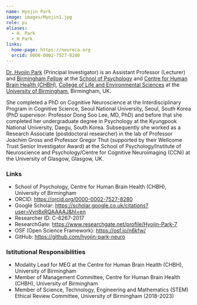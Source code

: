 ```yaml
---
name: Hyojin Park
image: images/Hyojin1.jpg
role: pi
aliases:
  - H. Park
  - H Park
links:
  home-page: https://neureca.org
  orcid: 0000-0002-7527-8280
---
```



[Dr. Hyojin Park](https://www.birmingham.ac.uk/staff/profiles/psychology/park-hyojin.aspx) (Principal Investigator) is an Assistant Professor (Lecturer) and [Birmingham Fellow](https://www.birmingham.ac.uk/staff/excellence/fellows/index.aspx) at the [School of Psychology](https://www.birmingham.ac.uk/schools/psychology/index.aspx) and [Centre for Human Brain Health (CHBH)](https://www.birmingham.ac.uk/research/centre-for-human-brain-health/index.aspx), [College of Life and Environmental Sciences](https://www.birmingham.ac.uk/university/colleges/les/index.aspx) at the [University of Birmingham](https://www.birmingham.ac.uk/index.aspx), Birmingham, UK.

She completed a PhD on Cognitive Neuroscience at the Interdisciplinary Program in Cognitive Science, Seoul National University, Seoul, South Korea (PhD supervisor: Professor Dong Soo Lee, MD, PhD) and before that she completed her undergraduate degree in Psychology at the Kyungpook National University, Daegu, South Korea. Subsequently she worked as a Research Associate (postdoctoral researcher) in the lab of Professor Joachim Gross and Professor Gregor Thut (supported by their Wellcome Trust Senior Investigator Award) at the School of Psychology/Institute of Neuroscience and Psychology/Centre for Cognitive Neuroimaging (CCNi) at the University of Glasgow, Glasgow, UK.

### Links
- School of Psychology, Centre for Human Brain Health (CHBH), University of Birmingham <br>
- ORCID: https://orcid.org/0000-0002-7527-8280 <br>
- Google Scholar: https://scholar.google.co.uk/citations?user=Vyn8xRQAAAAJ&hl=en <br>
- Researcher ID: C-6267-2017 <br>
- ResearchGate: https://www.researchgate.net/profile/Hyojin-Park-7 <br>
- OSF (Open Science Framework): https://osf.io/n6kfw/ <br>
- GitHub: https://github.com/hyojin-park-neuro <br>

### Istitutional Responsibilities
- Modality Lead for MEG at the Centre for Human Brain Health (CHBH), University of Birmingham
- Member of Management Committee, Centre for Human Brain Health (CHBH), University of Birmingham 
- Member of Science, Technology, Engineering and Mathematics (STEM) Ethical Review Committee, University of Birmingham (2018-2023)
